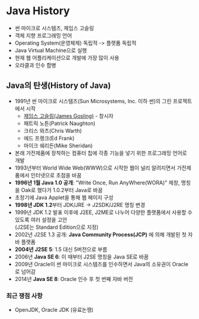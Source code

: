 # Java History

- 썬 마이크로 시스템즈, 제임스 고슬링
- 객체 지향 프로그래밍 언어
- Operating System(운영체제) 독립적 -> 플랫폼 독립적
- Java Virtual Machine으로 실행
- 현재 웹 어플리케이션으로 개발에 가장 많이 사용
- 오라클과 인수 합병

## Java의 탄생(History of Java)

- 1991년 썬 마이크로 시스템즈(Sun Microsystems, Inc. 이하 썬)의 그린 프로젝트에서 시작
  - [제임스 고슬링(James Gosling)](https://ko.wikipedia.org/wiki/%EC%A0%9C%EC%9E%84%EC%8A%A4_%EA%B3%A0%EC%8A%AC%EB%A7%81) - 창시자
  - 패트릭 노튼(Patrick Naughton)
  - 크리스 와츠(Chris Warth)
  - 에드 프랭크(Ed Frank)
  - 마이크 쉐리든(Mike Sheridan)
- 본래 가전제품에 장착하는 컴퓨터 칩에 각종 기능을 넣기 위한 프로그래밍 언어로 개발
- 1993년부터 World Wide Web(WWW)으로 시작한 웹이 널리 알려지면서 가전제품에서 인터넷으로 초점을 바꿈
- **1996년 1월 Java 1.0 공개**: "Write Once, Run AnyWhere(WORA)" 제창, 명칭을 Oak로 했다가 1.0.2부터 Java로 바꿈 
- 초창기에 Java Applet을 통해 웹 페이지 구성
- **1998년 JDK 1.2**부터 JDK/JRE -> J2SDK/J2RE 명칭 변경
- 1999년 JDK 1.2 발표 이후에 J2EE, J2ME로 나누어 다양한 플랫폼에서 사용할 수 있도록 여러 설정을 고안  
(J2SE는 Standard Edition으로 지정)
- 2002년 J2SE 1.3 공개: **Java Community Process(JCP)** 에 의해 개발된 첫 자바 플랫폼
- **2004년 J2SE 5**: 1.5 대신 5버전으로 부름
- 2006년 **Java SE 6**: 이 때부터 J2SE 명칭을 Java SE로 바꿈
- 2009년 Oracle이 썬 마이크로 시스템즈를 인수하면서 Java의 소유권이 Oracle로 넘어감
- 2014년 **Java SE 8**: Oracle 인수 후 첫 번째 자바 버전

### 최근 쟁점 사항
- OpenJDK, Oracle JDK (유료논쟁)
